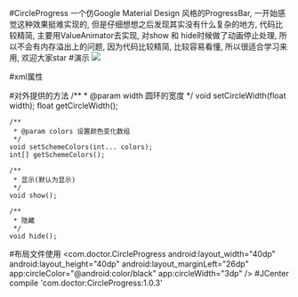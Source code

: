 #CircleProgress
一个仿Google Material Design 风格的ProgressBar, 一开始感觉这种效果挺难实现的, 但是仔细想想之后发现其实没有什么复杂的地方, 代码比较精简, 主要用ValueAnimator去实现, 对show 和 hide时候做了动画停止处理, 所以不会有内存溢出上的问题, 因为代码比较精简, 比较容易看懂, 所以很适合学习来用, 欢迎大家star
#演示
![](http://ojb3df4yc.bkt.clouddn.com/CircleProgress_1.gif)

#xml属性
	<declare-styleable name="CircleProgress">
        <attr name="circleWidth" format="dimension" />
        <attr name="circleColor" format="color" />
    </declare-styleable>

#对外提供的方法
	/**
     * @param width 圆环的宽度
     */
    void setCircleWidth(float width);
    float getCircleWidth();

    /**
     * @param colors 设置颜色变化数组
     */
    void setSchemeColors(int... colors);
    int[] getSchemeColors();
	
	/**
     * 显示(默认为显示)
     */
	void show();

	/**
     * 隐藏
     */
	void hide();
#布局文件使用
	<com.doctor.CircleProgress
        android:layout_width="40dp"
        android:layout_height="40dp"
        android:layout_marginLeft="26dp"
        app:circleColor="@android:color/black"
        app:circleWidth="3dp" />
#JCenter
	compile 'com.doctor:CircleProgress:1.0.3'